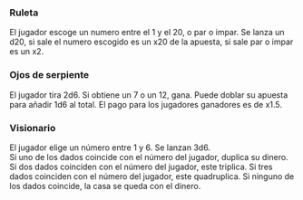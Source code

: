 ### Ruleta
El jugador escoge un numero entre el 1 y el 20, o par o impar. Se lanza un d20, si sale el numero escogido es un x20 de la apuesta, si sale par o impar es un x2.

### Ojos de serpiente
El jugador tira 2d6. Si obtiene un 7 o un 12, gana. Puede doblar su apuesta para añadir 1d6 al total. El pago para los jugadores ganadores es de x1.5.

### Visionario
El jugador elige un número entre 1 y 6. Se lanzan 3d6.  
Si uno de los dados coincide con el número del jugador, duplica su dinero.
Si dos dados coinciden con el número del jugador, este triplica.
Si tres dados coinciden con el número del jugador, este quadruplica.
Si ninguno de los dados coincide, la casa se queda con el dinero.
